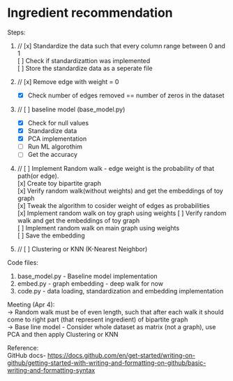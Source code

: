 # Ingredient recommendation  
Steps:  
1. // [x] Standardize the data such that every column range between 0 and 1   
      [ ] Check if standardizattion was implemented  
      [ ] Store the standardize data as a seperate file    

2. // [x] Remove edge with weight = 0   
      - [x] Check number of edges removed == number of zeros in the dataset  

3. // [ ] baseline model (base_model.py)  
      - [x] Check for null values   
      - [x] Standardize data  
      - [x] PCA implementation  
      - [ ] Run ML algorothim  
      - [ ] Get the accuracy  

4. // [ ] Implement Random walk - edge weight is the probability of that path(or edge).  
      [x] Create toy bipartite graph   
      [x] Verify random walk(without weights) and get the embeddings of toy graph   
      [x] Tweak the algorithm to cosider weight of edges as probabilities  
      [x] Implement random walk on toy graph using weights 
      [ ] Verify random walk and get the embeddings of toy graph    
      [ ] Implement random walk on main graph using weights  
      [ ] Save the embedding  
5. // [ ] Clustering or KNN (K-Nearest Neighbor)    

Code files:  
1. base_model.py - Baseline model implementation  
2. embed.py - graph embedding - deep walk for now  
3. code.py - data loading, standardization and embedding implementation   

Meeting (Apr 4):  
-> Random walk must be of even length, such that after each walk it should come to right part (that represent ingredient) of bipartite graph  
-> Base line model  - Consider whole dataset as matrix (not a graph), use PCA and then apply Clustering or KNN  



Reference:  
GitHub docs- https://docs.github.com/en/get-started/writing-on-github/getting-started-with-writing-and-formatting-on-github/basic-writing-and-formatting-syntax    
